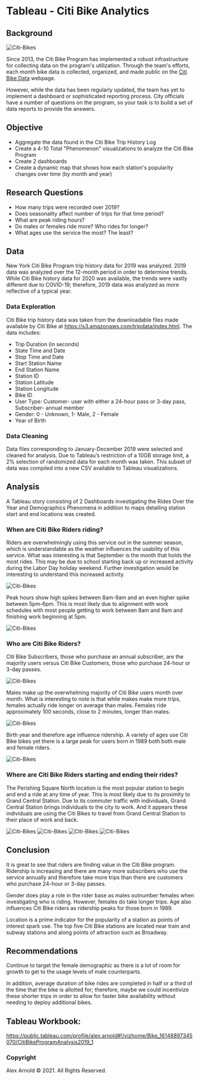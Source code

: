 # Tableau - Citi Bike Analytics

## Background

![Citi-Bikes](Images/citi-bike-station-bikes.jpg)

Since 2013, the Citi Bike Program has implemented a robust infrastructure for collecting data on the program's utilization. Through the team's efforts, each month bike data is collected, organized, and made public on the [Citi Bike Data](https://www.citibikenyc.com/system-data) webpage.

However, while the data has been regularly updated, the team has yet to implement a dashboard or sophisticated reporting process. City officials have a number of questions on the program, so your task is to build a set of data reports to provide the answers.

## Objective
- Aggregate the data found in the Citi Bike Trip History Log
- Create a 4-10 Total "Phenomenon" visualizations to analyze the Citi Bike Program
- Create 2 dashboards 
- Create a dynamic map that shows how each station's popularity changes over time (by month and year)

## Research Questions
- How many trips were recorded over 2019?
- Does seasonality affect number of trips for that time period?
- What are peak riding hours?
- Do males or females ride more? Who rides for longer?
- What ages use the service the most? The least?

## Data
New York Citi Bike Program trip history data for 2019 was analyzed. 2019 data was analyzed over the 12-month period in order to determine trends. While Citi Bike history data for 2020 was available, the trends were vastly different due to COVID-19; therefore, 2019 data was analyzed as more reflective of a typical year.

### Data Exploration
Citi Bike trip history data was taken from the downloadable files made available by Citi Bike at https://s3.amazonaws.com/tripdata/index.html.  The data includes:
- Trip Duration (in seconds)
- State Time and Date
- Stop Time and Date
- Start Station Name
- End Station Name
- Station ID
- Station Latitude
- Station Longitude
- Bike ID
- User Type: Customer- user with either a 24-hour pass or 3-day pass, Subscriber- annual member
- Gender: 0 - Unknown, 1- Male, 2 - Female
- Year of Birth

### Data Cleaning
Data files corresponding to January-December 2019 were selected and cleaned for analysis. Due to Tableau’s restriction of a 10GB storage limit, a 2% selection of randomized data for each month was taken. This subset of data was compiled into a new CSV available to Tableau visualizations.

## Analysis
A Tableau story consisting of 2 Dashboards investigating the Rides Over the Year and Demographics Phenomena in addition to  maps detailing station start and end locations was created. 

### When are Citi Bike Riders riding?
Riders are overwhelmingly using this service out in the summer season, which is understandable as the weather influences the usability of this service. What was interesting is that September is the month that holds the most rides. This may be due to school starting back up or increased activity during the Labor Day holiday weekend. Further investigation would be interesting to understand this increased activity.

![Citi-Bikes](Images/rides_by_season.png)

Peak hours show high spikes between 8am-9am and an even higher spike between 5pm-6pm.  This is most likely due to alignment with work schedules with most people getting to work between 8am and 9am and finishing work beginning at 5pm.

![Citi-Bikes](Images/peak_hours.png)

### Who are Citi Bike Riders?
Citi Bike Subscribers, those who purchase an annual subscriber, are the majority users versus Citi Bike Customers, those who purchase 24-hour or 3-day passes.

![Citi-Bikes](Images/user_type.png)

Males make up the overwhelming majority of Citi Bike users month over month.  What is interesting to note is that while makes make more trips, females actually ride longer on average than males. Females ride approximately 100 seconds, close to 2 minutes, longer than males.

![Citi-Bikes](Images/gender.png)

Birth year and therefore age influence ridership.  A variety of ages use Citi Bike bikes yet there is a large peak for users born in 1989 both both male and female riders.  

![Citi-Bikes](Images/rides_birth.png)

### Where are Citi Bike Riders starting and ending their rides?
The Perishing Square North location is the most popular station to begin and end a ride at any time of year. This is most likely due to its proximity to Grand Central Station.  Due to its commuter traffic with individuals, Grand Central Station brings individuals to the city to work.  And it appears these individuals are using the Citi Bikes to travel from Grand Central Station to their place of work and back.  

![Citi-Bikes](Images/start_stations.png)
![Citi-Bikes](Images/most_popular_start_stations.png)
![Citi-Bikes](Images/end_stations.png)
![Citi-Bikes](Images/most_popular_end_stations.png)

## Conclusion
It is great to see that riders are finding value in the Citi Bike program. Ridership is increasing and there are many more subscribers who use the service annually and therefore take more trips than there are customers who purchase 24-hour or 3-day passes.

Gender does play a role in the rider base as males outnumber females when investigating who is riding. However, females do take longer trips. Age also influences Citi Bike riders as ridership peaks for those born in 1989.

Location is a prime indicator for the popularity of a station as points of interest spark use.  The top five Citi Bike stations are located near train and subway stations and along points of attraction such as Broadway.

## Recommendations
Continue to target the female demographic as there is a lot of room for growth to get to the usage levels of male counterparts.  

In addition, average duration of bike rides are completed in half or a third of the time that the bike is allotted for; therefore, maybe we could incentivize these shorter trips in order to allow for faster bike availability without needing to deploy additional bikes.

## Tableau Workbook:
https://public.tableau.com/profile/alex.arnold#!/vizhome/Bike_16148897345070/CitiBikeProgramAnalysis2019_1

### Copyright

Alex Arnold © 2021. All Rights Reserved.

